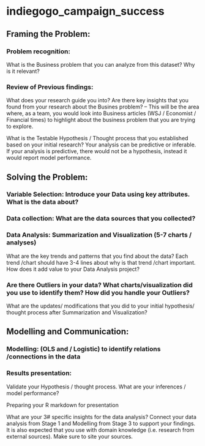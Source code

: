 # indiegogo_campaign_success

## Framing the Problem:

### Problem recognition:

What is the Business problem that you can analyze from this dataset? Why is it relevant?

### Review of Previous findings:

What does your research guide you into? Are there key insights that you found from your research about the Busines problem? – This will be the area where, as a team, you would look into Business articles (WSJ / Economist / Financial times) to highlight about the business problem that you are trying to explore.

What is the Testable Hypothesis / Thought process that you established based on your initial research? Your analysis can be predictive or inferable. If your analysis is predictive, there would not be a hypothesis, instead it would report model performance.

## Solving the Problem:

### Variable Selection: Introduce your Data using key attributes. What is the data about?

### Data collection: What are the data sources that you collected?

### Data Analysis: Summarization and Visualization (5-7 charts / analyses)
What are the key trends and patterns that you find about the data? Each trend /chart should have 3-4 lines about why is that trend /chart important. How does it add value to your Data Analysis project?

### Are there Outliers in your data? What charts/visualization did you use to identify them? How did you handle your Outliers?
What are the updates/ modifications that you did to your initial hypothesis/ thought process after Summarization and Visualization?

## Modelling and Communication:

### Modelling: (OLS and / Logistic) to identify relations /connections in the data

### Results presentation:
Validate your Hypothesis / thought process. What are your inferences / model performance?

Preparing your R markdown for presentation

What are your 3# specific insights for the data analysis? Connect your data analysis from Stage 1 and Modelling from Stage 3 to support your findings. It is also expected that you use with domain knowledge (i.e. research from external sources). Make sure to site your sources.

